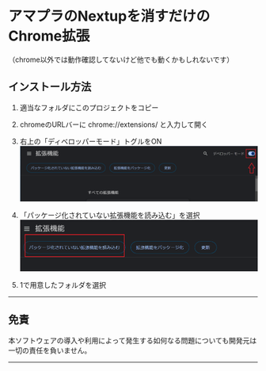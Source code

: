 # アマプラのNextupを消すだけのChrome拡張

（chrome以外では動作確認してないけど他でも動くかもしれないです）

## インストール方法

1. 適当なフォルダにこのプロジェクトをコピー

2. chromeのURLバーに chrome://extensions/ と入力して開く

3. 右上の「ディベロッパーモード」トグルをON
![](.github/001.png "1")

4. 「パッケージ化されていない拡張機能を読み込む」を選択
![](.github/002.png "2")

5. 1で用意したフォルダを選択

-----

## 免責
本ソフトウェアの導入や利用によって発生する如何なる問題についても開発元は一切の責任を負いません。 

----
